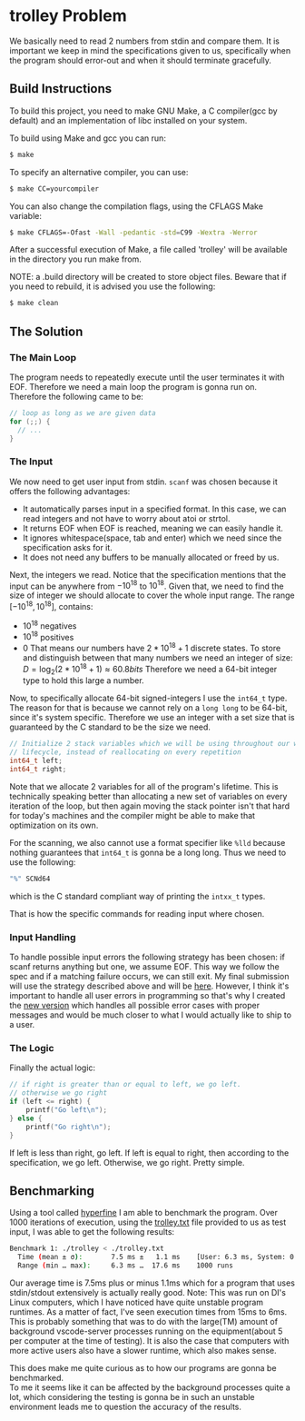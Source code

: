 # trolley Problem

We basically need to read 2 numbers from stdin and compare them.
It is important we keep in mind the specifications given to us, specifically when the program should error-out and when it should terminate gracefully.

## Build Instructions

To build this project, you need to make GNU Make, a C compiler(gcc by default) and an implementation of libc installed on your system.

To build using Make and gcc you can run:
```sh
$ make
```

To specify an alternative compiler, you can use:
```sh
$ make CC=yourcompiler
```

You can also change the compilation flags, using the CFLAGS Make variable:
```sh
$ make CFLAGS=-Ofast -Wall -pedantic -std=C99 -Wextra -Werror
```

After a successful execution of Make, a file called 'trolley' will be available in the directory you run make from.

NOTE: a .build directory will be created to store object files. Beware that if you need to rebuild, it is advised you use the following:

```sh
$ make clean
```

## The Solution

### The Main Loop
The program needs to repeatedly execute until the user terminates it with EOF. Therefore we need a main loop the program is gonna run on.
Therefore the following came to be:

```c
// loop as long as we are given data
for (;;) {
  // ...
}
```

### The Input
We now need to get user input from stdin.
`scanf` was chosen because it offers the following advantages:
- It automatically parses input in a specified format. In this case, we can read integers and not have to worry about atoi or strtol.
- It returns EOF when EOF is reached, meaning we can easily handle it.
- It ignores whitespace(space, tab and enter) which we need since the specification asks for it.
- It does not need any buffers to be manually allocated or freed by us.

Next, the integers we read. Notice that the specification mentions that the input can be anywhere from $-10^18$ to $10^18$.
Given that, we need to find the size of integer we should allocate to cover the whole input range.
The range $[-10^18, 10^18]$, contains:
* $10^18$ negatives
* $10^18$ positives
* $0$
That means our numbers have $2*10^18 + 1$ discrete states.
To store and distinguish between that many numbers we need an integer of size:
$D = \log_{2}(2*10^18 + 1) \approx 60.8 bits$
Therefore we need a 64-bit integer type to hold this large a number.

Now, to specifically allocate 64-bit signed-integers I use the `int64_t` type. The reason for that is because we cannot rely on a `long long` to be 64-bit, since it's system specific.
Therefore we use an integer with a set size that is guaranteed by the C standard to be the size we need.

```c
// Initialize 2 stack variables which we will be using throughout our whole
// lifecycle, instead of reallocating on every repetition
int64_t left;
int64_t right;
```

Note that we allocate 2 variables for all of the program's lifetime. This is technically speaking better than allocating a new set of variables on every  
iteration of the loop, but then again moving the stack pointer isn't that hard for today's machines and the compiler might be able to make that optimization on its own.

For the scanning, we also cannot use a format specifier like `%lld` because nothing guarantees that `int64_t` is gonna be a long long. Thus we need to use the following:
```c
"%" SCNd64
```
which is the C standard compliant way of printing the `intxx_t` types.

That is how the specific commands for reading input where chosen.

### Input Handling
To handle possible input errors the following strategy has been chosen: if scanf returns anything but one, we assume EOF. This way we follow the spec and if a matching failure occurs, we can still exit.
My final submission will use the strategy described above and will be [here](./src/trolley.c).
However, I think it's important to handle all user errors in programming so that's why I created the [new version](./src/trolley_new.c) which handles all possible error cases with proper messages 
and would be much closer to what I would actually like to ship to a user.

### The Logic
Finally the actual logic:

```c
// if right is greater than or equal to left, we go left.
// otherwise we go right
if (left <= right) {
    printf("Go left\n");
} else {
    printf("Go right\n");
}
```

If left is less than right, go left.
If left is equal to right, then according to the specification, we go left.
Otherwise, we go right.
Pretty simple.

## Benchmarking
Using a tool called [hyperfine](https://github.com/sharkdp/hyperfine) I am able to benchmark the program.
Over 1000 iterations of execution, using the [trolley.txt](./trolley.txt) file provided to us as test input,
I was able to get the following results:
```sh
Benchmark 1: ./trolley < ./trolley.txt
  Time (mean ± σ):       7.5 ms ±   1.1 ms    [User: 6.3 ms, System: 0.5 ms]
  Range (min … max):     6.3 ms …  17.6 ms    1000 runs
```

Our average time is 7.5ms plus or minus 1.1ms which for a program that uses stdin/stdout extensively is actually really good.
Note: This was run on DI's Linux computers, which I have noticed have quite unstable program runtimes. As a matter of fact, I've seen execution times from 15ms to 6ms.
This is probably something that was to do with the large(TM) amount of background vscode-server processes running on the equipment(about 5 per computer at the time of testing).
It is also the case that computers with more active users also have a slower runtime, which also makes sense.

This does make me quite curious as to how our programs are gonna be benchmarked.  
To me it seems like it can be affected by the background processes quite a lot, which considering the testing is gonna be in such an unstable environment leads me to question the accuracy of the results.
